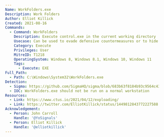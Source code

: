 ```yaml
---
Name: WorkFolders.exe
Description: Work Folders
Author: Elliot Killick
Created: 2021-08-16
Commands:
  - Command: WorkFolders
    Description: Execute control.exe in the current working directory
    Usecase: Can be used to evade defensive countermeasures or to hide as a persistence mechanism
    Category: Execute
    Privileges: User
    MitreID: T1218
    OperatingSystem: Windows 8, Windows 8.1, Windows 10, Windows 11
    Tags:
      - Execute: EXE
Full_Path:
  - Path: C:\Windows\System32\WorkFolders.exe
Detection:
  - Sigma: https://github.com/SigmaHQ/sigma/blob/683b63f8184b93c9564c4310d10c571cbe367e1e/rules/windows/process_creation/proc_creation_win_susp_workfolders.yml
  - IOC: WorkFolders.exe should not be run on a normal workstation
Resources:
  - Link: https://www.ctus.io/2021/04/12/exploading/
  - Link: https://twitter.com/ElliotKillick/status/1449812843772227588
Acknowledgement:
  - Person: John Carroll
    Handle: '@YoSignals'
  - Person: Elliot Killick
    Handle: '@elliotkillick'
---
```

